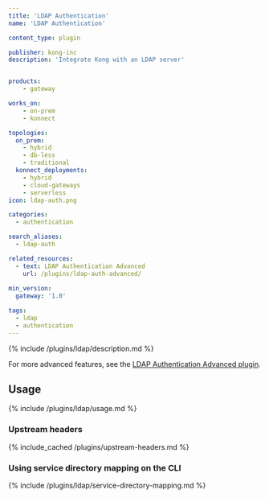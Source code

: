 ```yaml
---
title: 'LDAP Authentication'
name: 'LDAP Authentication'

content_type: plugin

publisher: kong-inc
description: 'Integrate Kong with an LDAP server'


products:
    - gateway

works_on:
    - on-prem
    - konnect

topologies:
  on_prem:
    - hybrid
    - db-less
    - traditional
  konnect_deployments:
    - hybrid
    - cloud-gateways
    - serverless
icon: ldap-auth.png

categories:
  - authentication

search_aliases:
  - ldap-auth

related_resources:
  - text: LDAP Authentication Advanced
    url: /plugins/ldap-auth-advanced/
  
min_version:
  gateway: '1.0'

tags:
  - ldap
  - authentication
---
```


{% include /plugins/ldap/description.md %}

For more advanced features, see the [LDAP Authentication Advanced plugin](/plugins/ldap-auth-advanced).

## Usage

{% include /plugins/ldap/usage.md %}

### Upstream headers

{% include_cached /plugins/upstream-headers.md %}

### Using service directory mapping on the CLI

{% include /plugins/ldap/service-directory-mapping.md %}

